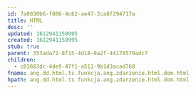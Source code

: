 ```yaml
---
id: 7a0830b6-f086-4c62-ae47-2ca8f294717a
title: HTML
desc: ''
updated: 1612941158995
created: 1612941158995
stub: true
parent: 353ada72-8f15-4d18-9a2f-44178579adc7
children:
  - c03683dc-4de9-47f1-a511-9b1d3acad768
fname: ang.dd.html.ts.funkcja.ang.zdarzenie.html.dom.html
hpath: ang.dd.html.ts.funkcja.ang.zdarzenie.html.dom.html
---
```



